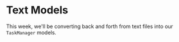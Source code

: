 # Text Models

This week, we'll be converting back and forth from text files into our `TaskManager` models.
